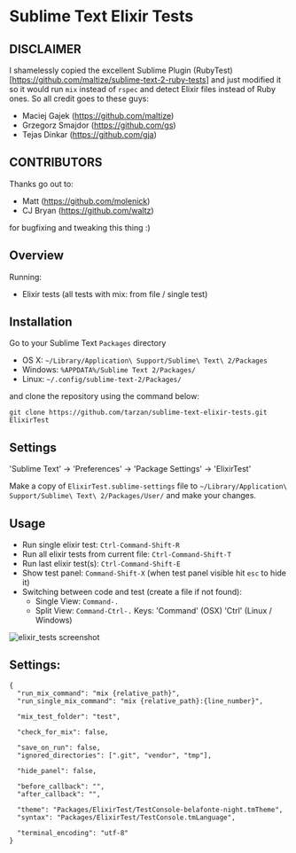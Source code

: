 Sublime Text Elixir Tests
=========================

DISCLAIMER
----------
I shamelessly copied the excellent Sublime Plugin (RubyTest)[https://github.com/maltize/sublime-text-2-ruby-tests] and just modified it so it would run `mix` instead of `rspec` and detect Elixir files instead of Ruby ones. So all credit goes to these guys:
* Maciej Gajek (https://github.com/maltize)
* Grzegorz Smajdor (https://github.com/gs)
* Tejas Dinkar (https://github.com/gja)

CONTRIBUTORS
------------
Thanks go out to:
* Matt (https://github.com/molenick)
* CJ Bryan (https://github.com/waltz)

for bugfixing and tweaking this thing :)

Overview
--------
Running:

  - Elixir tests (all tests with mix: from file / single test)

Installation
------------

Go to your Sublime Text `Packages` directory

 - OS X: `~/Library/Application\ Support/Sublime\ Text\ 2/Packages`
 - Windows: `%APPDATA%/Sublime Text 2/Packages/`
 - Linux: `~/.config/sublime-text-2/Packages/`

and clone the repository using the command below:

``` shell
git clone https://github.com/tarzan/sublime-text-elixir-tests.git ElixirTest
```

Settings
--------

'Sublime Text' -> 'Preferences' -> 'Package Settings' -> 'ElixirTest'

Make a copy of `ElixirTest.sublime-settings` file to `~/Library/Application\ Support/Sublime\ Text\ 2/Packages/User/` and make your changes.


Usage
-----

 - Run single elixir test: `Ctrl-Command-Shift-R`
 - Run all elixir tests from current file: `Ctrl-Command-Shift-T`
 - Run last elixir test(s): `Ctrl-Command-Shift-E`
 - Show test panel: `Command-Shift-X` (when test panel visible hit `esc` to hide it)
 - Switching between code and test (create a file if not found):
    - Single View: `Command-.`
    - Split View:  `Command-Ctrl-.`
Keys:
 'Command' (OSX)
 'Ctrl' (Linux / Windows)

 ![elixir_tests screenshot](https://github.com/tarzan/sublime-text-elixir-tests/raw/master/elixir_tests.png)


Settings:
---------

    {
      "run_mix_command": "mix {relative_path}",
      "run_single_mix_command": "mix {relative_path}:{line_number}",

      "mix_test_folder": "test",

      "check_for_mix": false,

      "save_on_run": false,
      "ignored_directories": [".git", "vendor", "tmp"],

      "hide_panel": false,

      "before_callback": "",
      "after_callback": "",

      "theme": "Packages/ElixirTest/TestConsole-belafonte-night.tmTheme",
      "syntax": "Packages/ElixirTest/TestConsole.tmLanguage",

      "terminal_encoding": "utf-8"
    }
